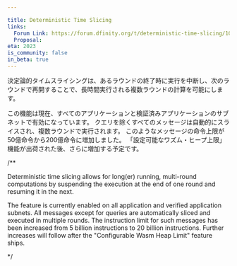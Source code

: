```yaml
---

title: Deterministic Time Slicing
links:
  Forum Link: https://forum.dfinity.org/t/deterministic-time-slicing/10635
  Proposal:
eta: 2023
is_community: false
in_beta: true
---
```

決定論的タイムスライシングは、あるラウンドの終了時に実行を中断し、次のラウンドで再開することで、長時間実行される複数ラウンドの計算を可能にします。

この機能は現在、すべてのアプリケーションと検証済みアプリケーションのサブネットで有効になっています。
クエリを除くすべてのメッセージは自動的にスライスされ、複数ラウンドで実行されます。
このようなメッセージの命令上限が50億命令から200億命令に増加しました。
「設定可能なワズム・ヒープ上限」機能が出荷された後、さらに増加する予定です。

/**


Deterministic time slicing allows for long(er) running, multi-round computations by suspending the execution at the end of one round and resuming it in the next.

The feature is currently enabled on all application and verified application subnets.
All messages except for queries are automatically sliced and executed in multiple rounds.
The instruction limit for such messages has been increased from 5 billion instructions to 20 billion instructions.
Further increases will follow after the "Configurable Wasm Heap Limit" feature ships.

*/